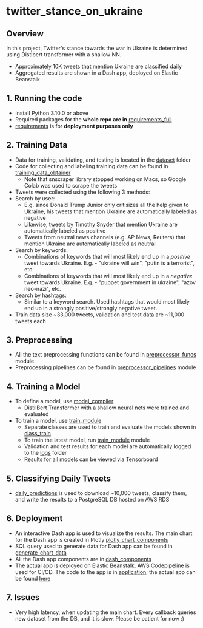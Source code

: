 # twitter_stance_on_ukraine

## Overview
In this project, Twitter's stance towards the war in Ukraine is determined using Distlbert transformer with a shallow NN.
- Approximately 10K tweets that mention Ukraine are classified daily
- Aggregated results are shown in a Dash app, deployed on Elastic Beanstalk


## 1. Running the code
- Install Python 3.10.0 or above
- Required packages for the **whole repo are in** [requirements_full](requirements_full.txt)
- [requirements](requirements.txt) is for **deployment purposes only**

## 2. Training Data
- Data for training, validating, and testing is located in the [dataset](dataset) folder
- Code for collecting and labeling training data can be found in [training_data_obtainer](src/training_data_obtainer.py)
    - Note that snscraper library stopped working on Macs, so Google Colab was used to scrape the tweets
- Tweets were collected using the following 3 methods:
- Search by user:
    - E.g. since Donald Trump Junior only critisizes all the help given to Ukraine, his tweets that mention Ukraine are automatically labeled as negative
    - Likewise, tweets by Timothy Snyder that mention Ukraine are automatically labeled as positive
    - Tweets from neutral news channels (e.g. AP News, Reuters) that mention Ukraine are automatically labeled as neutral
- Search by keywords:
    - Combinations of keywords that will most likely end up in a *positive* tweet towards Ukraine. E.g. - "ukraine will win", "putin is a terrorist", etc.
    - Combinations of keywords that will most likely end up in a *negative* tweet towards Ukraine. E.g. - "puppet government in ukraine", "azov neo-nazi", etc.
- Search by hashtags:
    - Similar to a keyword search. Used hashtags that would most likely end up in a strongly positive/strongly negative tweet.
- Train data size ~33,000 tweets, validation and test data are ~11,000 tweets each

## 3. Preprocessing
- All the text preprocessing functions can be found in [preprocessor_funcs](src/preprocessor/preprocessor_funcs.py) module
- Preprocessing pipelines can be found in [preprocessor_pipelines](src/preprocessor/preprocessor_pipelines.py) module

## 4. Training a Model
- To define a model, use [model_compiler](src/training/model_compiler.py)
    - DistilBert Transformer with a shallow neural nets were trained and evaluated
- To train a model, use [train_module](src/training/train_module.py)
    - Separate classes are used to train and evaluate the models shown in [class_train](src/training/class_train.py)
    - To train the latest model, run [train_module](src/training/train_module.py) module
    - Validation and test results for each model are automatically logged to the [logs](models/logs) folder
    - Results for all models can be viewed via Tensorboard

## 5. Classifying Daily Tweets
- [daily_predictions](src/predict/daily_predictions.py) is used to download ~10,000 tweets, classify them, and write the results to a PostgreSQL DB hosted on AWS RDS

## 6. Deployment
- An interactive Dash app is used to visualize the results. The main chart for the Dash app is created in Plotly [plotly_chart_components](src/deployment/plotly_chart_components.py)
- SQL query used to generate data for Dash app can be found in [generate_chart_data](src/deployment/generate_chart_data.py)
- All the Dash app components are in [dash_components](src/deployment/dash_components.py)
- The actual app is deployed on Elastic Beanstalk. AWS Codepipeline is used for CI/CD. The code to the app is in [application](application.py); the actual app can be found [here](http://twitterukraine-env.eba-ybme3mms.us-east-1.elasticbeanstalk.com/)


## 7. Issues
- Very high latency, when updating the main chart. Every callback queries new dataset from the DB, and it is slow. Please be patient for now :)


